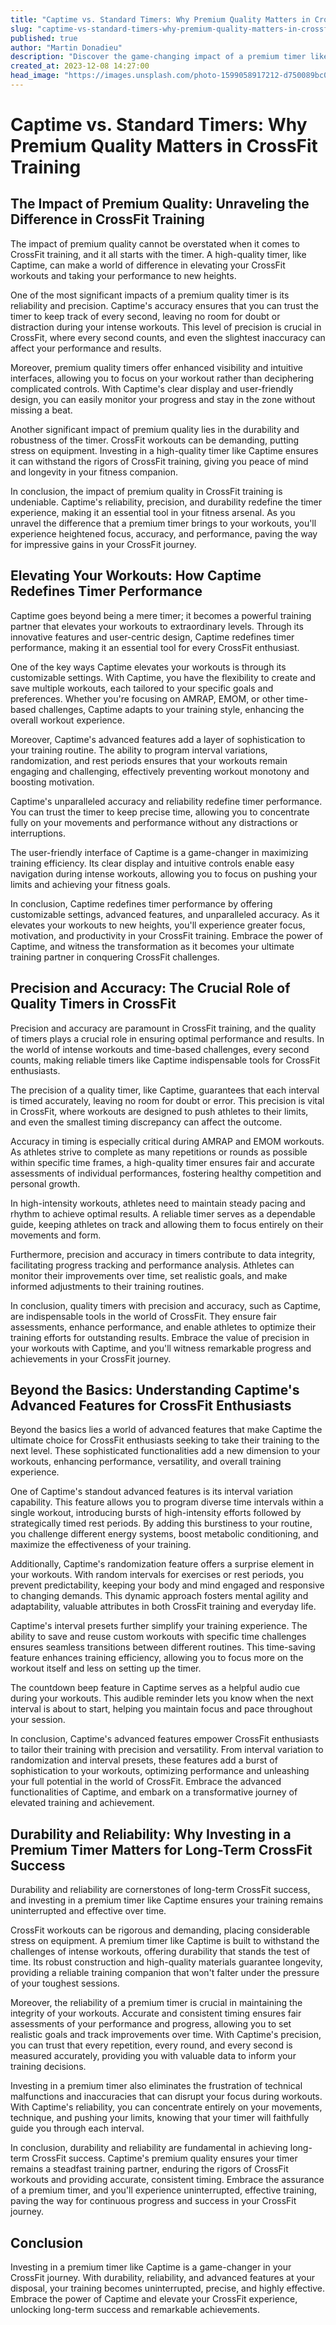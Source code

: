 ```yaml
---
title: "Captime vs. Standard Timers: Why Premium Quality Matters in CrossFit Training"
slug: "captime-vs-standard-timers-why-premium-quality-matters-in-crossfit-training"
published: true
author: "Martin Donadieu"
description: "Discover the game-changing impact of a premium timer like Captime in CrossFit training. From durability to advanced features, elevate your workouts and achieve long-term success with precision timing and reliability."
created_at: 2023-12-08 14:27:00
head_image: "https://images.unsplash.com/photo-1599058917212-d750089bc07e?ixlib=rb-4.0.3&q=85&fm=jpg&crop=entropy&cs=srgb&w=1200"
---
```


# Captime vs. Standard Timers: Why Premium Quality Matters in CrossFit Training

## The Impact of Premium Quality: Unraveling the Difference in CrossFit Training

The impact of premium quality cannot be overstated when it comes to CrossFit training, and it all starts with the timer. A high-quality timer, like Captime, can make a world of difference in elevating your CrossFit workouts and taking your performance to new heights.

One of the most significant impacts of a premium quality timer is its reliability and precision. Captime's accuracy ensures that you can trust the timer to keep track of every second, leaving no room for doubt or distraction during your intense workouts. This level of precision is crucial in CrossFit, where every second counts, and even the slightest inaccuracy can affect your performance and results.

Moreover, premium quality timers offer enhanced visibility and intuitive interfaces, allowing you to focus on your workout rather than deciphering complicated controls. With Captime's clear display and user-friendly design, you can easily monitor your progress and stay in the zone without missing a beat.

Another significant impact of premium quality lies in the durability and robustness of the timer. CrossFit workouts can be demanding, putting stress on equipment. Investing in a high-quality timer like Captime ensures it can withstand the rigors of CrossFit training, giving you peace of mind and longevity in your fitness companion.

In conclusion, the impact of premium quality in CrossFit training is undeniable. Captime's reliability, precision, and durability redefine the timer experience, making it an essential tool in your fitness arsenal. As you unravel the difference that a premium timer brings to your workouts, you'll experience heightened focus, accuracy, and performance, paving the way for impressive gains in your CrossFit journey.

## Elevating Your Workouts: How Captime Redefines Timer Performance

Captime goes beyond being a mere timer; it becomes a powerful training partner that elevates your workouts to extraordinary levels. Through its innovative features and user-centric design, Captime redefines timer performance, making it an essential tool for every CrossFit enthusiast.

One of the key ways Captime elevates your workouts is through its customizable settings. With Captime, you have the flexibility to create and save multiple workouts, each tailored to your specific goals and preferences. Whether you're focusing on AMRAP, EMOM, or other time-based challenges, Captime adapts to your training style, enhancing the overall workout experience.

Moreover, Captime's advanced features add a layer of sophistication to your training routine. The ability to program interval variations, randomization, and rest periods ensures that your workouts remain engaging and challenging, effectively preventing workout monotony and boosting motivation.

Captime's unparalleled accuracy and reliability redefine timer performance. You can trust the timer to keep precise time, allowing you to concentrate fully on your movements and performance without any distractions or interruptions.

The user-friendly interface of Captime is a game-changer in maximizing training efficiency. Its clear display and intuitive controls enable easy navigation during intense workouts, allowing you to focus on pushing your limits and achieving your fitness goals.

In conclusion, Captime redefines timer performance by offering customizable settings, advanced features, and unparalleled accuracy. As it elevates your workouts to new heights, you'll experience greater focus, motivation, and productivity in your CrossFit training. Embrace the power of Captime, and witness the transformation as it becomes your ultimate training partner in conquering CrossFit challenges.

## Precision and Accuracy: The Crucial Role of Quality Timers in CrossFit

Precision and accuracy are paramount in CrossFit training, and the quality of timers plays a crucial role in ensuring optimal performance and results. In the world of intense workouts and time-based challenges, every second counts, making reliable timers like Captime indispensable tools for CrossFit enthusiasts.

The precision of a quality timer, like Captime, guarantees that each interval is timed accurately, leaving no room for doubt or error. This precision is vital in CrossFit, where workouts are designed to push athletes to their limits, and even the smallest timing discrepancy can affect the outcome.

Accuracy in timing is especially critical during AMRAP and EMOM workouts. As athletes strive to complete as many repetitions or rounds as possible within specific time frames, a high-quality timer ensures fair and accurate assessments of individual performances, fostering healthy competition and personal growth.

In high-intensity workouts, athletes need to maintain steady pacing and rhythm to achieve optimal results. A reliable timer serves as a dependable guide, keeping athletes on track and allowing them to focus entirely on their movements and form.

Furthermore, precision and accuracy in timers contribute to data integrity, facilitating progress tracking and performance analysis. Athletes can monitor their improvements over time, set realistic goals, and make informed adjustments to their training routines.

In conclusion, quality timers with precision and accuracy, such as Captime, are indispensable tools in the world of CrossFit. They ensure fair assessments, enhance performance, and enable athletes to optimize their training efforts for outstanding results. Embrace the value of precision in your workouts with Captime, and you'll witness remarkable progress and achievements in your CrossFit journey.

## Beyond the Basics: Understanding Captime's Advanced Features for CrossFit Enthusiasts

Beyond the basics lies a world of advanced features that make Captime the ultimate choice for CrossFit enthusiasts seeking to take their training to the next level. These sophisticated functionalities add a new dimension to your workouts, enhancing performance, versatility, and overall training experience.

One of Captime's standout advanced features is its interval variation capability. This feature allows you to program diverse time intervals within a single workout, introducing bursts of high-intensity efforts followed by strategically timed rest periods. By adding this burstiness to your routine, you challenge different energy systems, boost metabolic conditioning, and maximize the effectiveness of your training.

Additionally, Captime's randomization feature offers a surprise element in your workouts. With random intervals for exercises or rest periods, you prevent predictability, keeping your body and mind engaged and responsive to changing demands. This dynamic approach fosters mental agility and adaptability, valuable attributes in both CrossFit training and everyday life.

Captime's interval presets further simplify your training experience. The ability to save and reuse custom workouts with specific time challenges ensures seamless transitions between different routines. This time-saving feature enhances training efficiency, allowing you to focus more on the workout itself and less on setting up the timer.

The countdown beep feature in Captime serves as a helpful audio cue during your workouts. This audible reminder lets you know when the next interval is about to start, helping you maintain focus and pace throughout your session.

In conclusion, Captime's advanced features empower CrossFit enthusiasts to tailor their training with precision and versatility. From interval variation to randomization and interval presets, these features add a burst of sophistication to your workouts, optimizing performance and unleashing your full potential in the world of CrossFit. Embrace the advanced functionalities of Captime, and embark on a transformative journey of elevated training and achievement.

## Durability and Reliability: Why Investing in a Premium Timer Matters for Long-Term CrossFit Success

Durability and reliability are cornerstones of long-term CrossFit success, and investing in a premium timer like Captime ensures your training remains uninterrupted and effective over time.

CrossFit workouts can be rigorous and demanding, placing considerable stress on equipment. A premium timer like Captime is built to withstand the challenges of intense workouts, offering durability that stands the test of time. Its robust construction and high-quality materials guarantee longevity, providing a reliable training companion that won't falter under the pressure of your toughest sessions.

Moreover, the reliability of a premium timer is crucial in maintaining the integrity of your workouts. Accurate and consistent timing ensures fair assessments of your performance and progress, allowing you to set realistic goals and track improvements over time. With Captime's precision, you can trust that every repetition, every round, and every second is measured accurately, providing you with valuable data to inform your training decisions.

Investing in a premium timer also eliminates the frustration of technical malfunctions and inaccuracies that can disrupt your focus during workouts. With Captime's reliability, you can concentrate entirely on your movements, technique, and pushing your limits, knowing that your timer will faithfully guide you through each interval.

In conclusion, durability and reliability are fundamental in achieving long-term CrossFit success. Captime's premium quality ensures your timer remains a steadfast training partner, enduring the rigors of CrossFit workouts and providing accurate, consistent timing. Embrace the assurance of a premium timer, and you'll experience uninterrupted, effective training, paving the way for continuous progress and success in your CrossFit journey.

## Conclusion

Investing in a premium timer like Captime is a game-changer in your CrossFit journey. With durability, reliability, and advanced features at your disposal, your training becomes uninterrupted, precise, and highly effective. Embrace the power of Captime and elevate your CrossFit experience, unlocking long-term success and remarkable achievements.